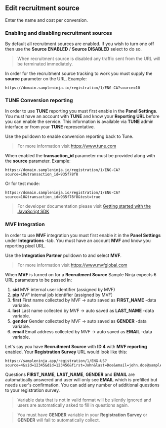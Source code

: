 ## Edit recruitment source

Enter the name and cost per conversion.

### Enabling and disabling recruitment sources
By default all recruitment sources are enabled. If you wish to turn one off then use the **Source ENABLED** / **Source DISABLED** select to do so.

> When recruitment source is disabled any traffic sent from the URL will be terminated immediately.

In order for the recruitment source tracking to work you must supply the **source** parameter on the URL. Example:

```
https://domain.sampleninja.io/registration/1/ENG-CA?source=10
```

### TUNE Conversion reporting

In order to use **TUNE** reporting you must first enable in the **Panel Settings**. You must have an account with **TUNE** and know your **Reporting URL** before you can enable the service. This information is available via **TUNE** admin interface or from your **TUNE** representative.

Use the pulldown to enable conversion reporting back to Tune. 

> For more information visit https://www.tune.com

When enabled the **transaction_id** parameter must be provided along with the **source** parameter. Example:

```
https://domain.sampleninja.io/registration/1/ENG-CA?source=10&transaction_id=935f78f8
```

Or for test mode:

```
https://domain.sampleninja.io/registration/1/ENG-CA?source=10&transaction_id=935f78f8&test=true
```

> For developer documentation please visit [Getting started with the JavaScript SDK](https://developers.tune.com/javascript-sdk/getting-started-with-the-javascript-sdk)

### MVF Integration

In order to use **MVF** integration you must first enable it in the **Panel Settings** under **Integrations** -tab. You must have an account **MVF** and know you reporting pixel URL.

Use the **Integration Partner** pulldown to and select **MVF**.

> For more information visit https://www.mvfglobal.com

When **MVF** is turned on for a **Recruitment Source** Sample Ninja expects 6 URL parameters to be passed in:

1) **sid** MVF internal user identifier (assigned by MVF)
2) **pip** MVF internal job identifier (assigned by MVF)
3) **first** First name collected by MVF -> auto saved as **FIRST_NAME** -data variable.
4) **last**  Last name collected by MVF -> auto saved as **LAST_NAME** -data variable.
5) **gender** Gender collected by MVF -> auto saved as **GENDER** -data variable.
6) **email** Email address collected by MVF -> auto saved as **EMAIL** -data variable.

Let's say you have **Recruitment Source** with **ID 4** with **MVF reporting** enabled. Your **Registration Survey** URL would look like this:

```
https://sampleninja.app/registration/1/ENG-US?source=4&sid=12345&did=123456&first=John&last=Doe&email=john.doe@sampleninja.io
```

Questions **FIRST_NAME**, **LAST_NAME**, **GENDER** and **EMAIL** are automatically answered and user will only see **EMAIL** which is prefilled but needs user's confirmation. You can add any number of additional questions to your registration survey.

> Variable data that is not in valid format will be silently ignored and users are automatically asked to fill in questions again.

> You must have **GENDER** variable in your **Registration Survey** or **GENDER** will fail to automatically collect.
